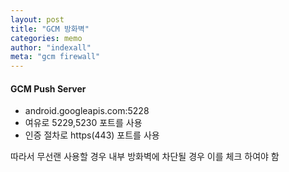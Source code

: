 ```yaml
---
layout: post
title: "GCM 방화벽"
categories: memo
author: "indexall"
meta: "gcm firewall"
---
```


#### GCM Push Server
- android.googleapis.com:5228
- 여유로 5229,5230 포트를 사용
- 인증 절차로 https(443) 포트를 사용

따라서 무선랜 사용할 경우 내부 방화벽에 차단될 경우 이를 체크 하여야 함
